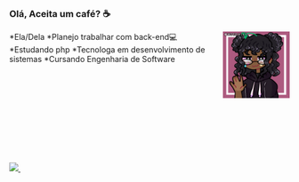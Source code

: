 ### Olá, Aceita um café? ☕
<div>
<img align="right" height="120" src="https://github.com/Maju22p/Maju22p/blob/main/ezgif.com-gif-maker.gif"/>
</div>

*Ela/Dela
*Planejo trabalhar com back-end💻
*Estudando  php
*Tecnologa em desenvolvimento de sistemas
*Cursando Engenharia de Software

<div>
<a href="https://github.com/Maju22p">
<img height="180" src="https://github-readme-stats.vercel.app/api?username=maju22p&show_icons=true&theme=tokyonight&include_all_commits=true&count_private=true"/>
<img height="180" scr="https://github-readme-stats.vercel.app/api/top-langs/?username=anuraghazra&layout=compact"/>
  </div>
  
##

